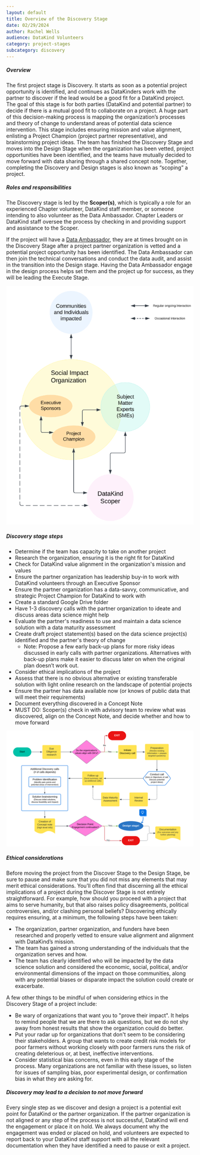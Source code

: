 ```yaml
---
layout: default
title: Overview of the Discovery Stage
date: 02/29/2024
author: Rachel Wells
audience: DataKind Volunteers
category: project-stages
subcategory: discovery
---
```


##### Overview


The first project stage is Discovery. It starts as soon as a potential project opportunity is identified, and continues as DataKinders work with the partner to discover if the lead would be a good fit for a DataKind project. The goal of this stage is for both parties (DataKind and potential partner) to decide if there is a mutual good fit to collaborate on a project. A huge part of this decision\-making process is mapping the organization’s processes and theory of change to understand areas of potential data science intervention. This stage includes ensuring mission and value alignment, enlisting a Project Champion (project partner representative), and brainstorming project ideas. The team has finished the Discovery Stage and moves into the Design Stage when the organization has been vetted, project opportunities have been identified, and the teams have mutually decided to move forward with data sharing through a shared concept note. Together, completing the Discovery and Design stages is also known as “scoping” a project.


##### Roles and responsibilities


The Discovery stage is led by the **Scoper(s)**, which is typically a role for an experienced Chapter volunteer, DataKind staff member, or someone intending to also volunteer as the Data Ambassador. Chapter Leaders or DataKind staff oversee the process by checking in and providing support and assistance to the Scoper.


 If the project will have a [Data Ambassador](https://playbook.datakind.org/playbook/articles/151), they are at times brought on in the Discovery Stage after a project partner organization is vetted and a potential project opportunity has been identified. The Data Ambassador can then join the technical conversations and conduct the data audit, and assist in the transition into the Design stage. Having the Data Ambassador engage in the design process helps set them and the project up for success, as they will be leading the Execute Stage. 



![Discovery Stage DataKind Project Process](assets/img/execute_stage.png)

##### Discovery stage steps


* Determine if the team has capacity to take on another project
* Research the organization, ensuring it is the right fit for DataKind
* Check for DataKind value alignment in the organization's mission and values
* Ensure the partner organization has leadership buy\-in to work with DataKind volunteers through an Executive Sponsor
* Ensure the partner organization has a data\-savvy, communicative, and strategic Project Champion for DataKind to work with
* Create a standard Google Drive folder
* Have 1\-3 discovery calls with the partner organization to ideate and discuss areas data science might help
* Evaluate the partner's readiness to use and maintain a data science solution with a data maturity assessment
* Create draft project statement(s) based on the data science project(s) identified and the partner's theory of change
	+ Note: Propose a few early back\-up plans for more risky ideas discussed in early calls with partner organizations. Alternatives with back\-up plans make it easier to discuss later on when the original plan doesn’t work out.
* Consider ethical implications of the project
* Assess that there is no obvious alternative or existing transferable solution with light online research on the landscape of potential projects
* Ensure the partner has data available now (or knows of public data that will meet their requirements)
* Document everything discovered in a Concept Note
* MUST DO: Scoper(s) check in with advisory team to review what was discovered, align on the Concept Note, and decide whether and how to move forward



![Discovery Stage DataKind Project Process](assets/img/Discovery_stage_steps.png)


##### Ethical considerations


Before moving the project from the Discover Stage to the Design Stage, be sure to pause and make sure that you did not miss any elements that may merit ethical considerations. You’ll often find that discerning all the ethical implications of a project during the Discover Stage is not entirely straightforward. For example, how should you proceed with a project that aims to serve humanity, but that also raises policy disagreements, political controversies, and/or clashing personal beliefs? Discovering ethically requires ensuring, at a minimum, the following steps have been taken: 


* The organization, partner organization, and funders have been researched and properly vetted to ensure value alignment and alignment with DataKind’s mission.
* The team has gained a strong understanding of the individuals that the organization serves and how.
* The team has clearly identified who will be impacted by the data science solution and considered the economic, social, political, and/or environmental dimensions of the impact on those communities, along with any potential biases or disparate impact the solution could create or exacerbate.


A few other things to be mindful of when considering ethics in the Discovery Stage of a project include:


* Be wary of organizations that want you to "prove their impact". It helps to remind people that we are there to ask questions, but we do not shy away from honest results that show the organization could do better.
* Put your radar up for organizations that don't seem to be considering their stakeholders. A group that wants to create credit risk models for poor farmers without working closely with poor farmers runs the risk of creating deleterious or, at best, ineffective interventions.
* Consider statistical bias concerns, even in this early stage of the process. Many organizations are not familiar with these issues, so listen for issues of sampling bias, poor experimental design, or confirmation bias in what they are asking for.


##### Discovery may lead to a decision to not move forward


Every single step as we discover and design a project is a potential exit point for DataKind or the partner organization. If the partner organization is not aligned or any step of the process is not successful, DataKind will end the engagement or place it on hold. We always document why the engagement was ended or placed on hold, and volunteers are expected to report back to your DataKind staff support with all the relevant documentation when they have identified a need to pause or exit a project.
